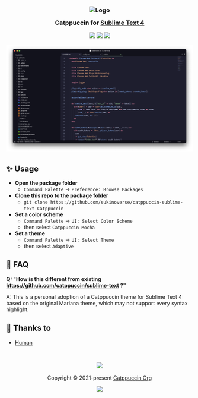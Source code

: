 <h3 align="center">
	<img src="https://raw.githubusercontent.com/catppuccin/catppuccin/main/assets/logos/exports/1544x1544_circle.png" width="100" alt="Logo"/><br/>
	<img src="https://raw.githubusercontent.com/catppuccin/catppuccin/main/assets/misc/transparent.png" height="30" width="0px"/>
	Catppuccin for <a href="https://www.sublimetext.com/">Sublime Text 4</a>
	<img src="https://raw.githubusercontent.com/catppuccin/catppuccin/main/assets/misc/transparent.png" height="30" width="0px"/>
</h3>

<p align="center">
	<a href="https://github.com/sukinoverse/catppuccin-sublime-text/stargazers"><img src="https://img.shields.io/github/stars/sukinoverse/catppuccin-sublime-text?colorA=363a4f&colorB=b7bdf8&style=for-the-badge"></a>
	<a href="https://github.com/sukinoverse/catppuccin-sublime-text/issues"><img src="https://img.shields.io/github/issues/sukinoverse/catppuccin-sublime-text?colorA=363a4f&colorB=f5a97f&style=for-the-badge"></a>
	<a href="https://github.com/sukinoverse/catppuccin-sublime-text/contributors"><img src="https://img.shields.io/github/contributors/sukinoverse/catppuccin-sublime-text?colorA=363a4f&colorB=a6da95&style=for-the-badge"></a>
</p>

<p align="center">
	<img src="https://raw.githubusercontent.com/sukinoverse/catppuccin-sublime-text/main/assets/sublime-text-example.png"/>
</p>

## ✨ Usage
- **Open the package folder**
	- `Command Palette` -> `Preference: Browse Packages`
- **Clone this repo to the package folder**
	- `git clone https://github.com/sukinoverse/catppuccin-sublime-text Catppuccin`
- **Set a color scheme**
	- `Command Palette` -> `UI: Select Color Scheme` 
	- then select `Catppuccin Mocha`
- **Set a theme**
	- `Command Palette` -> `UI: Select Theme` 
	- then select `Adaptive`

## 🙋 FAQ

**Q: "How is this different from existing https://github.com/catppuccin/sublime-text ?"**

A: This is a personal adoption of a Catppuccin theme for Sublime Text 4 based on the original Mariana theme, which may not support every syntax highlight.

## 💝 Thanks to

- [Human](https://github.com/catppuccin)

&nbsp;

<p align="center">
	<img src="https://raw.githubusercontent.com/catppuccin/catppuccin/main/assets/footers/gray0_ctp_on_line.svg?sanitize=true" />
</p>

<p align="center">
	Copyright &copy; 2021-present <a href="https://github.com/catppuccin" target="_blank">Catppuccin Org</a>
</p>

<p align="center">
	<a href="https://github.com/catppuccin/catppuccin/blob/main/LICENSE"><img src="https://img.shields.io/static/v1.svg?style=for-the-badge&label=License&message=MIT&logoColor=d9e0ee&colorA=363a4f&colorB=b7bdf8"/></a>
</p>

